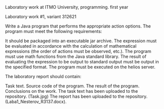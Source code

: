  Laboratory work at ITMO University, programming. first year

Laboratory work #1, variant 312621

Write a Java program that performs the appropriate action options. The program must meet the following requirements:

It should be packaged into an executable jar archive.
The expression must be evaluated in accordance with the calculation of mathematical expressions (the order of actions must be observed, etc.).
The program must use math functions from the Java standard library.
The result of evaluating the expression to be output to standard output must be output in the specified format.
The program must be executed on the helios server.

The laboratory report should contain:

Task text.
Source code of the program.
The result of the program.
Conclusions on the work.
The task text has been uploaded to the repository. (Task.jpg) The report has been uploaded to the repository. (Laba1_Nesterov_R3137.docx).
